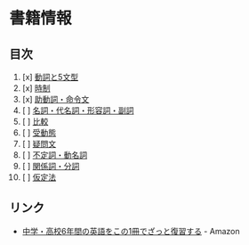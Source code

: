 # 書籍情報
## 目次

1. [x] [動詞と5文型](01/README.md)
2. [x] [時制](02/README.md)
3. [x] [助動詞・命令文](03/README.md)
4. [ ] [名詞・代名詞・形容詞・副詞](04/README.md)
5. [ ] [比較](05/README.md)
6. [ ] [受動態](06/README.md)
7. [ ] [疑問文](07/README.md)
8. [ ] [不定詞・動名詞](08/README.md)
9. [ ] [関係詞・分詞](09/README.md)
10. [ ] [仮定法](10/README.md)


## リンク

- [中学・高校6年間の英語をこの1冊でざっと復習する](http://www.amazon.co.jp/dp/B00MB2SI8Q/) - Amazon
